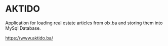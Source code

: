 # AKTIDO

Application for loading real estate articles from olx.ba and storing them into MySql Database.



https://www.aktido.ba/
